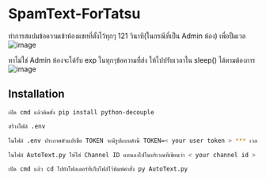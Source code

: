 # SpamText-ForTatsu
ทำการสแปมข้อความเข้าห้องแชทที่ตั้งไว้ทุกๆ 121 วินาที(ในกรณีที่เป็น Admin ห้อง) เพื่อปั้มเวล
![image](https://user-images.githubusercontent.com/41195318/132435296-09aa28ec-b205-46f1-aeb0-75602e76b9fb.png)

หาไม่ใช่ Admin ห้องจะได้รับ exp ในทุกๆข้อความที่ส่ง ให้ไปปรับเวลาใน sleep() ได้ตามต้องการ
![image](https://user-images.githubusercontent.com/41195318/132435488-383ef84b-160e-4ce3-84c9-2e42cc4fa6aa.png)


## Installation
```
เปิด cmd แล้วติดตั้ง pip install python-decouple
```

```sh
สร้างไฟล์ .env 
```

```sh
ในไฟล์ .env ประกาศตัวแปรชื่อ TOKEN จะมีรูปแบบดังนี้ TOKEN=< your user token > *** เวลาใส่ข้อมูลจริงๆไม่ต้องมี < > ***
```

```sh
ในไฟล์ AutoText.py ให้ใส่ Channel ID แทนลงไปในบริเวณที่เขียนว่า < your channel id > *** เวลาใส่ข้อมูลจริงๆไม่ต้องมี < > ***
```

```sh
เปิด cmd แล้ว cd ไปยังโฟลเดอร์ที่เก็บไฟล์ไว้พิมพ์คำสั่ง py AutoText.py
```
